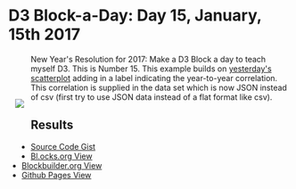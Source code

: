 # D3 Block-a-Day: Day 15, January, 15th 2017

<a href="https://dbetebenner.github.io/D3_01152017/"><img src="https://gist.githubusercontent.com/dbetebenner/b3598839060d96909c435ba027e1095b/raw/4da588cb566e0e900ffeba7a4c8c2fac69cb3ddb/thumbnail.png" align="left" hspace="12" vspace="80"></a>

New Year's Resolution for 2017: Make a D3 Block a day to teach myself D3. This is Number 15. This example
builds on [yesterday's scatterplot](https://github.com/dbetebenner/D3_01142017) adding in a label indicating
the year-to-year correlation. This correlation is supplied in the data set which is now JSON instead of
csv (first try to use JSON data instead of a flat format like csv).

## Results

* [Source Code Gist](https://gist.github.com/dbetebenner/35c15572f0e296e67fae67626a9f0a9b)
* [Bl.ocks.org View](http://bl.ocks.org/dbetebenner/35c15572f0e296e67fae67626a9f0a9b)
* [Blockbuilder.org View](http://blockbuilder.org/dbetebenner/35c15572f0e296e67fae67626a9f0a9b)
* [Github Pages View](https://dbetebenner.github.io/D3_01152017/)
